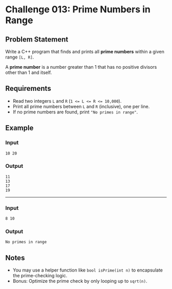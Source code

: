 # Challenge 013: Prime Numbers in Range

## Problem Statement

Write a C++ program that finds and prints all **prime numbers** within a given range `[L, R]`.

A **prime number** is a number greater than 1 that has no positive divisors other than 1 and itself.

## Requirements

- Read two integers `L` and `R` (`1 <= L <= R <= 10,000`).
- Print all prime numbers between `L` and `R` (inclusive), one per line.
- If no prime numbers are found, print `"No primes in range"`.

## Example

### Input
```
10 20
```
### Output
```
11
13
17
19
```
---
### Input
```
8 10
```
### Output
```
No primes in range
```

## Notes

- You may use a helper function like `bool isPrime(int n)` to encapsulate the prime-checking logic.
- Bonus: Optimize the prime check by only looping up to `sqrt(n)`.

